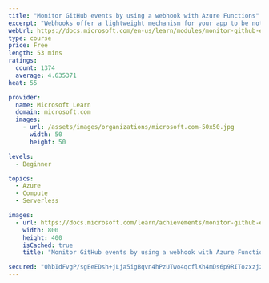 ```yaml
---
title: "Monitor GitHub events by using a webhook with Azure Functions"
excerpt: "Webhooks offer a lightweight mechanism for your app to be notified by another service when something of interest happens. In this module. you'll learn how to trigger an Azure function with a GitHub webhook and parse the payload for insights."
webUrl: https://docs.microsoft.com/en-us/learn/modules/monitor-github-events-with-a-function-triggered-by-a-webhook/
type: course
price: Free
length: 53 mins
ratings:
  count: 1374
  average: 4.635371
heat: 55

provider:
  name: Microsoft Learn
  domain: microsoft.com
  images:
    - url: /assets/images/organizations/microsoft.com-50x50.jpg
      width: 50
      height: 50

levels:
  - Beginner

topics:
  - Azure
  - Compute
  - Serverless

images:
  - url: https://docs.microsoft.com/learn/achievements/monitor-github-events-with-a-function-triggered-by-a-webhook-social.png
    width: 800
    height: 400
    isCached: true
    title: "Monitor GitHub events by using a webhook with Azure Functions"

secured: "0hbIdFvgP/sgEeEDsh+jLja5igBqvn4hPzUTwo4qcflXh4mDs6p9RITozxzjzYvhrPbnh4aLdgoOQJ6yGVzKgy5kB+lQLtx/cdaeFv1TzQ5EaY0YdYzAW8xagvairklN32EGYU7zULZqK2YeVmhrvMRKw44FSYR/9PdML+mqx1AgWM+Gw+7VhTqQrTenKu+4aF2Wm/UBJezh8VKO1mto1wkEHXQbDZ6AI+DB91utDPLL6QZ7RJde4tBXew8GBluyNSK9MkN1otJHzW8FqUaTfnwG2SU8ZYSjpXfGTche7NtxA4a76gk3u2UyxPCt1x7uZuHLAII49Z1O2r2quUidpKhIWRfuIHNgVZDT3lRQ/SXKJu2qbamKMUoLMd2eoJppOWV99ifPWpmEWXesWaiXhQ==;byaqzbWeUXYZo9fLMjo3zg=="
---
```


